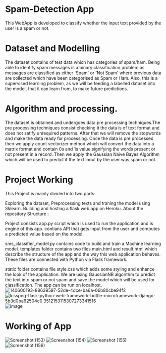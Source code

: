 # Spam-Detection App
This  WebApp is developed to classify whether the input text provided by the user is a spam or not.

# Dataset and Modelling
The dataset contains of test data which has categories of spam/ham.
Being able to identify spam messages is a binary classification problem as messages are classified as either 'Spam' or 'Not Spam' where previous data are collected which have been categorised as Spam or Ham. Also, this is a supervised learning problem, as we will be feeding a labelled dataset into the model, that it can learn from, to make future predictions.

# Algorithm and processing.
The dataset is obtained and undergoes data pre processing techniques.The pre processing techniques consist checking it the data is of text format and does not satify unrequired patterns. After that we will remove the stopwords and make the data ready for processing. Once the data is pre processed then we apply count vectorizer method which will convert the data  into a matrix format and contain 0s and 1s value signifying the words present or not present in a record. Then we apply the Gaussian Naive Bayes Algorithm which will be used to predict if the text inout by the user was spam or not.

# Project Working
This Project is mainly divided into two parts:

Exploring the dataset, Preprocessing texts and traning the model using Sklearn.
Building and hosting a flask web app on Heroku.
About the repository Structure :

Project consists app.py script which is used to run the application and is engine of this app. contians API that gets input from the user and computes a predicted value based on the model.

sms_classifier_model.py contains code to build and train a Machine learning model.
templates folder contains two files main.html and result.html which describe the structure of the app and the way this web application behaves. These files are connected with Python via Flask framework.

static folder contains file style.css which adds some styling and enhance the look of the application.
We are using GaussianNB algorithm to predict the text into spam or not spam and save the model which will be used for classification.
The app can be run on localhost.
![140600193-88639597-52de-4dce-ba6a-06b80cbe94f2](https://user-images.githubusercontent.com/76935226/140602017-5566fbed-1158-423a-932a-8eac8f9fda19.png)
![kisspng-flask-python-web-framework-bottle-microframework-django-5b3d0ba62504c0 3512153115307273341516](https://user-images.githubusercontent.com/76935226/140602021-5b17c271-b788-4b43-a018-b84cba1dc617.jpg)
![image](https://user-images.githubusercontent.com/76935226/140602029-62bce97e-5ba9-4087-89fc-7e66f905ec1a.png)

# Working of App

![Screenshot (153)](https://user-images.githubusercontent.com/76935226/140602342-bc88a424-cc7b-4e4b-8376-7c484e7b39ab.png)
![Screenshot (154)](https://user-images.githubusercontent.com/76935226/140602346-69374195-4e7e-4678-91b2-a1edba4a75d3.png)
![Screenshot (155)](https://user-images.githubusercontent.com/76935226/140602349-45836c80-c594-4925-baef-a1a97a51d283.png)
![Screenshot (156)](https://user-images.githubusercontent.com/76935226/140602354-b06e7291-7a7e-4030-8399-b52bd861ddfb.png)



